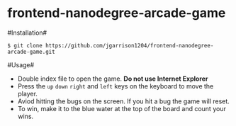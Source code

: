 frontend-nanodegree-arcade-game
===============================

#Installation#

`$ git clone https://github.com/jgarrison1204/frontend-nanodegree-arcade-game.git`

#Usage#

- Double index file to open the game. **Do not use Internet Explorer**
- Press the `up` `down` `right` and `left` keys on the keyboard to move the player.
- Aviod hitting the bugs on the screen.  If you hit a bug the game will reset.
- To win, make it to the blue water at the top of the board and count your wins.






